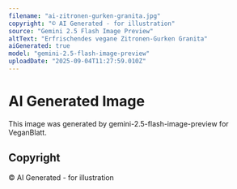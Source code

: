 ```yaml
---
filename: "ai-zitronen-gurken-granita.jpg"
copyright: "© AI Generated - for illustration"
source: "Gemini 2.5 Flash Image Preview"
altText: "Erfrischendes vegane Zitronen-Gurken Granita"
aiGenerated: true
model: "gemini-2.5-flash-image-preview"
uploadDate: "2025-09-04T11:27:59.010Z"
---
```


# AI Generated Image

This image was generated by gemini-2.5-flash-image-preview for VeganBlatt.

## Copyright
© AI Generated - for illustration

